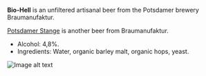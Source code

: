 **Bio-Hell** is an unfiltered artisanal beer from the Potsdamer brewery Braumanufaktur.

[Potsdamer Stange](/wiki/Potsdamer_Stange) is another beer from Braumanufaktur.

- Alcohol: 4,8%.
- Ingredients: Water, organic barley malt, organic hops, yeast.

![Image alt text](https://live.staticflickr.com/65535/53137711802_0b2ca2a0c6.jpg)
